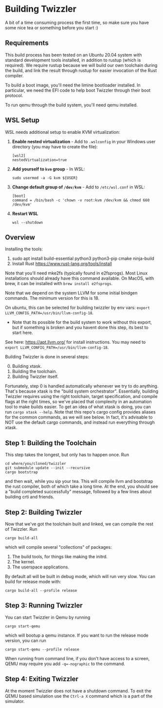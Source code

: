# Building Twizzler

A bit of a time consuming process the first time, so make sure you have some nice tea or something before you start :)

## Requirements

This build process has been tested on an Ubuntu 20.04 system with standard development tools
installed, in addition to rustup (which is required). We require rustup because we will build our
own toolchain during the build, and link the result through rustup for easier invocation of the Rust
compiler.

To build a boot image, you'll need the limine bootloader installed. In particular, we need the EFI
code to help boot Twizzler through their boot protocol.

To run qemu through the build system, you'll need qemu installed.

## WSL Setup

WSL needs additional setup to enable KVM virtualization:

1. **Enable nested virtualization** - Add to `.wslconfig` in your Windows user directory (you may have to create the file):
   ```
   [wsl2]
   nestedVirtualization=true
   ```

2. **Add yourself to `kvm` group** - In WSL:
   ```
   sudo usermod -a -G kvm ${USER}
   ```

3. **Change default group of `/dev/kvm`** - Add to `/etc/wsl.conf` in WSL:
   ```
   [boot]
   command = /bin/bash -c 'chown -v root:kvm /dev/kvm && chmod 660 /dev/kvm'
   ```

4. **Restart WSL**
   ```
   wsl --shutdown
   ```

## Overview

Installing the tools:
  1. sudo apt install build-essential python3 python3-pip cmake ninja-build
  2. Install Rust https://www.rust-lang.org/tools/install

Note that you'll need mke2fs (typically found in e2fsprogs). Most Linux installations should already have this
command available. On MacOS, with brew, it can be installed with `brew install e2fsprogs`.

Note that we depend on the system LLVM for some initial bindgen commands. The minimum version for this is 18.

On ubuntu, this can be selected for building twizzler by env vars: `export LLVM_CONFIG_PATH=/usr/bin/llvm-config-18`.
- Note that its possible for the build system to work without this export, but if something is broken and you havent done this step, its best to start here.

See here: https://apt.llvm.org/ for install instructions. You may need to `export LLVM_CONFIG_PATH=/usr/bin/llvm-config-18`.


Building Twizzler is done in several steps:

  0. Building xtask.
  1. Building the toolchain.
  2. Building Twizzler itself.

Fortunately, step 0 is handled automatically whenever we try to do anything. That's because xtask is
the "build system orchestrator". Essentially, building Twizzler requires using the right toolchain,
target specification, and compile flags at the right times, so we've placed that complexity in an
automation tool to make builds easier. To get an idea of what xtask is doing, you can run
`cargo xtask --help`. Note that this repo's cargo config provides aliases for the common commands,
as we will see below. In fact, it's advisable to NOT use the default cargo commands, and instead run
everything through xtask.

## Step 1: Building the Toolchain

This step takes the longest, but only has to happen once. Run

```
cd where/you/cloned/twizzler
git submodule update --init --recursive
cargo bootstrap
```

and then wait, while you sip your tea. This will compile llvm and bootstrap the rust compiler, both
of which take a long time. At the end, you should see a "build completed successfully" message,
followed by a few lines about building crti and friends.

## Step 2: Building Twizzler

Now that we've got the toolchain built and linked, we can compile the rest of Twizzler. Run

```
cargo build-all
```

which will compile several "collections" of packages:
  1. The build tools, for things like making the initrd.
  2. The kernel.
  3. The userspace applications.

By default all will be built in debug mode, which will run very slow. You can build for release mode
with:

```
cargo build-all --profile release
```

## Step 3: Running Twizzler

You can start Twizzler in Qemu by running

```
cargo start-qemu
```

which will bootup a qemu instance. If you want to run the release mode version, you can run

```
cargo start-qemu --profile release
```



When running from command line, if you don't have access to a screen, QEMU may require you add `-q=-nographic` to the command.


## Step 4: Exiting Twizzler

At the moment Twizzler does not have a shutdown command.  To exit the QEMU based simulation use the ```Ctrl-a X``` command which is a part of the simulator.
